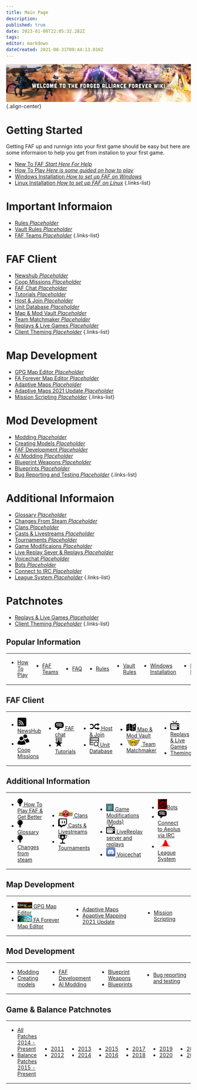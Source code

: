 ```yaml
---
title: Main Page
description: 
published: true
date: 2023-01-08T22:05:32.282Z
tags: 
editor: markdown
dateCreated: 2021-08-31T09:44:13.010Z
---
```


![wiki-banner.jpg](/wiki-banner.jpg){.align-center}

# Getting Started
Getting FAF up and runnign into your first game should be easy but here are some informaion to help you get from instalion to your first game.

- [New To FAF *Start Here For Help*](https://wiki.faforever.com/en/New-To-FAF)
- [How To Play *Here is some guided on how to play*](https://wiki.faforever.com/en/Learning-SupCom)
- [Windows Installation *How to set up FAF on Windows*](https://wiki.faforever.com/en/Learning-SupCom)
- [Linux Installation *How to set up FAF on Linux*](https://wiki.faforever.com/en/Learning-SupCom)
{.links-list}


# Important Informaion


- [Rules *Placeholder*]()
- [Vault Rules *Placeholder*]()
- [FAF Teams *Placeholder*]()
{.links-list}

# FAF Client

- [Newshub *Placeholder*]()
- [Coop Missions *Placeholder*]()
- [FAF Chat *Placeholder*]()
- [Tutorials *Placeholder*]()
- [Host & Join *Placeholder*]()
- [Unit Database *Placeholder*]()
- [Map & Mod Vault *Placeholder*]()
- [Team Matchmaker *Placeholder*]()
- [Replays & Live Games *Placeholder*]()
- [Client Theming *Placeholder*]()
{.links-list}


# Map Development

- [GPG Map Editor *Placeholder*]()
- [FA Forever Map Editor *Placeholder*]()
- [Adaptive Maps *Placeholder*]()
- [Adaptive Maps 2021 Update *Placeholder*]()
- [Mission Scripting *Placeholder*]()
{.links-list}


# Mod Development

- [Modding *Placeholder*]()
- [Creating Models *Placeholder*]()
- [FAF Development *Placeholder*]()
- [AI Modding *Placeholder*]()
- [Blueprint Weapons *Placeholder*]()
- [Blueprints *Placeholder*]()
- [Bug Reporting and Testing *Placeholder*]()
{.links-list}

# Additional Informaion

- [Glossary *Placeholder*]()
- [Changes From Steam *Placeholder*]()
- [Clans *Placeholder*]()
- [Casts & Livestreams *Placeholder*]()
- [Tournaments *Placeholder*]()
- [Game Modificaions *Placeholder*]()
- [Live Replay Sever & Replays *Placeholder*]()
- [Voicechat *Placeholder*]()
- [Bots *Placeholder*]()
- [Connect to IRC *Placeholder*]()
- [League System *Placeholder*]()
{.links-list}

# Patchnotes

- [Replays & Live Games *Placeholder*]()
- [Client Theming *Placeholder*]()
{.links-list}




















## Popular Information
<table>
<tbody>
<tr>
<td><ul><li><a href="Learning-SupCom">How To Play</a></li></ul></td>
<td><ul><li><a href="FAF-Teams">FAF Teams</a></li></ul></td>
<td><ul><li><a href="FAQ">FAQ</a></li></ul></td>
<td><ul><li><a href="FAF-Rules"> Rules</a></li></ul></td>
<td><ul><li><a href="Vault-Rules">Vault Rules</a></li></ul></td>
<td><ul><li><a href="Windows-Install">Windows Installation</a></li></ul></td>
<td><ul><li><a href="Linux-Install">Linux Installation</a></li></ul></td>
</tr>
</tbody>
</table>

## FAF Client
<table>
<tbody>
<tr>
<td><ul>
<li><img src="/faf-client-icons/newshub-icon.png"><a href="NewsHub"> NewsHub</a></li>
<li><img src="/faf-client-icons/coop-icon.png"><a href="Coop-Missions"> Coop Missions</a></li>
</ul></td>
<td><ul>
<li><img src="/faf-client-icons/fafchat-icon.png"><a href="FAF-chat"> FAF chat</a></li>
<li><img src="/faf-client-icons/leaderboards-icon.png"><a href="Tutorials"> Tutorials</a></li>
</ul></td>
<td><ul>
<li><img src="/faf-client-icons/find-games-icon.png"><a href="Host-and-join-games"> Host & Join</a></li>
<li><img src="/information-icons/database.png" width=25px><a href="Unit-Database"> Unit Database</a></li>
</ul></td>
<td><ul>
<li><img src="/faf-client-icons/maps-icon.png"><a href="Map-&-Mod-Vault"> Map & Mod Vault</a></li>
<li><img src="/faf-client-icons/tmm-icon.png"><a href="tmm"> Team Matchmaker</a></li>
</ul></td>
<td><ul>
<li><img src="/faf-client-icons/replays-icon.png"><a href="Replays-&-Live-Games"> Replays &amp; Live Games</a></li>
<li><a href="/Theming"> Theming</a></li>
</ul></td>
<td></td>
</tr>
</tbody>
</table>


## **Additional Information**
<table>
<tbody>
<tr>
<td><ul>
<li><img src="/information-icons/tutorials-icon.png"/><a href="Learning-SupCom"> How To Play FAF & Get Better</a></li>
<li><img src="/information-icons/tutorials-icon.png"/><a href="Glossary"> Glossary</a></li>
<li><img src="/information-icons/tutorials-icon.png"/><a href="Changes-from-steam"> Changes from steam</a></li>
</ul></td>
<td><ul>
<li><img src="/information-icons/clan-icon.png"/><a href="Clans"> Clans</a></li>
<li><img src="/information-icons/livestreams-icon.png"><a href="Casts&Livestreams"> Casts & Livestreams</a></li>
<li><img src="/information-icons/tournaments-icon.png"/> <a href="Tournaments" title="wikilink"> Tournaments</a></li>
</ul></td>
<td><ul>
<li><img src="/information-icons/gazui.png" width="20"/><a href="Game-Modifications-(Mods)"> Game Modifications (Mods)</a></li>
<li><img src="/information-icons/replays-icon.png"/><a href="LiveReplay-server-and-replays"> LiveReplay server and replays</a></li>
<li><img src="/information-icons/discord-icon.png" width="25"/><a href="Voicechat-(Discord)"> Voicechat</a></li>
</ul></td>
<td><ul>
<li><img src="/information-icons/qai.png" width="25"/><a href="Bots">Bots</a></li>
<li><img src="/information-icons/chat-icon.png"/><a href="Chat-IRC-server"> Connect to Aeolus via IRC</a></li>
<li><img src="/information-icons/rating-icon.png" width="40"/><a href="league-system"> League System</a></li>
</ul></td>
<td></td>
</tr>
</tbody>
</table>

## **Map Development**
<table>
<tbody>
<tr>
<td><ul>
<li><img src="/map-and-mod-icons/gpg-map-editor.png" width="40"/><a href="GPG-Map-Editor"> GPG Map Editor</a></li>
<li><img src="/map-and-mod-icons/faf-map-editor.png" width="40"/><a href="FA-Forever-Map-Editor"> FA Forever Map Editor</a></li>
</ul></td>
<td><ul>
<li><a href="Adaptive-Maps"> Adaptive Maps</a></li>
<li><a href="/map-development/Adaptive-Mapping-2021"> Apaptive Mapping 2021 Update</a></li>
</ul></td>
<td><ul>
<li><a href="Mission-Scripting"> Mission Scripting</a></li>

</ul></td>
</tr>
</tbody>
</table>


## **Mod Development**
<table>
<tbody>
<tr>
<td><ul>
<li><a href="Modding"> Modding</a></li>
<li><a href="Creating-models"> Creating models </a></li>
</ul></td>
<td><ul>
<li><a href="FAF-Development"> FAF Development</a></li>
<li><a href="AI-Modding"> AI Modding</a></li>
</ul></td>
<td><ul>
<li><a href="Blueprints/Weapon"> Blueprint Weapons</a></li>
<li><a href="Blueprints"> Blueprints</a></li>
</ul></td>
<td><ul>
<li><a href="Bug-Reporting-and-Testing"> Bug reporting and testing </a></li>
</ul></td>
</tr>
</tbody>
</table>

## Game & Balance Patchnotes
<table>
<tbody>
<tr class="odd">
<td><ul>
<li><a href="https://github.com/FAForever/fa/releases"> All Patches 2014 - Present </a></li>
<li><a href="http://patchnotes.faforever.com"> Balance Patches 2015 - Present </a></ul></td>
</ul></td>
<td><ul>
<li><a href="/patches/Game-&-Balance-Patchnotes-2011"> 2011</a></li>
<li><a href="/patches/Game-&-Balance-Patchnotes-2012"> 2012</a></li>
</ul></td>
<td><ul>
<li><a href="/patches/Game-&-Balance-Patchnotes-2013"> 2013</a></li>
<li><a href="/patches/Game-&-Balance-Patchnotes-2014"> 2014</a></li>
</ul></td>
<td><ul>
<li><a href="/patches/Game-&-Balance-Patchnotes-2015"> 2015</a></li>
<li><a href="/patches/Game-&-Balance-Patchnotes-2016"> 2016</a></li>
</ul></td>
<td><ul>
<li><a href="/patches/Game-&-Balance-Patchnotes-2017"> 2017</a></li>
<li><a href="/patches/Game-&-Balance-Patchnotes-2018"> 2018</a></li>
</ul></td>
<td><ul>
<li><a href="/patches/Game-&-Balance-Patchnotes-2019"> 2019</a></li>
<li><a href="/patches/Game-&-Balance-Patchnotes-2020"> 2020</a></li>
</ul></td>
<td><ul>
<li><a href="/patches/Game-&-Balance-Patchnotes-2021"> 2021</a></li>
<li><a href="/patches/Game-&-Balance-Patchnotes-2022"> 2022</a></li>
</ul></td>
<td></td>
</tr>
</tbody>
</table>